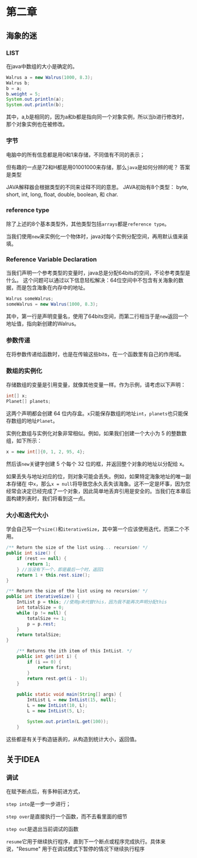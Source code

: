 # 第二章

## 海象的迷

### LIST

在java中数组的大小是确定的。

```java
Walrus a = new Walrus(1000, 8.3);
Walrus b;
b = a;
b.weight = 5;
System.out.println(a);
System.out.println(b);
```

其中，a,b是相同的，因为a和b都是指向同一个对象实例，所以当b进行修改时，那个对象实例也在被修改。

### 字节

电脑中的所有信息都是用0和1来存储，不同值有不同的表示；

但有趣的一点是72和H都是用01001000来存储，那么`java`是如何分辨的呢？
答案是类型

JAVA解释器会根据类型的不同来诠释不同的意思。
JAVA初始有8个类型： byte, short, int, long, float, double, boolean, 和 char.

### reference type

除了上述的8个基本类型外，其他类型包括`arrays`都是`reference type`。

当我们使用`new`来实例化一个物体时，java对每个实例分配空间，再用默认值来装填。

### Reference Variable Declaration

当我们声明一个参考类型的变量时，java总是分配64bits的空间，不论参考类型是什么。
这个问题可以通过以下信息轻松解决：64位空间中不包含有关海象的数据，而是包含海象在内存中的地址。

```java
Walrus someWalrus;
someWalrus = new Walrus(1000, 8.3);
```

其中，第一行是声明变量名，使用了64bits空间，而第二行相当于是`new`返回一个地址值，指向新创建的Walrus。

### 参数传递

在将参数传递给函数时，也是在传输这些bits，在一个函数里有自己的作用域。

### 数组的实例化

存储数组的变量是引用变量，就像其他变量一样。作为示例，请考虑以下声明：

```java
int[] x;
Planet[] planets;
```

这两个声明都会创建 64 位内存盒。`x`只能保存数组的地址`int`，`planets`也只能保存数组的地址`Planet`。

实例化数组与实例化对象非常相似。例如，如果我们创建一个大小为 5 的整数数组，如下所示：

```java
x = new int[]{0, 1, 2, 95, 4};
```

然后该`new`关键字创建 5 个每个 32 位的框，并返回整个对象的地址以分配给 x。

如果丢失与地址对应的位，则对象可能会丢失。例如，如果特定海象地址的唯一副本存储在 中`x`，那么`x = null`将导致您永久丢失该海象。这不一定是坏事，因为您经常会决定已经完成了一个对象，因此简单地丢弃引用是安全的。当我们在本章后面构建列表时，我们将看到这一点。

### 大小和迭代大小

学会自己写一个`size()`和`iterativeSize`，其中第一个应该使用迭代，而第二个不用。

```java
/** Return the size of the list using... recursion! */
public int size() {
    if (rest == null) {
        return 1;
    } //当没有下一个，即是最后一个时，返回1
    return 1 + this.rest.size();
}
```

```java
/** Return the size of the list using no recursion! */
public int iterativeSize() {
    IntList p = this; //使用p来代替this，因为我不能再次声明分配this
    int totalSize = 0;
    while (p != null) {
        totalSize += 1;
        p = p.rest;
    }
    return totalSize;
}
```

```java
	/** Returns the ith item of this IntList. */
	public int get(int i) {
		if (i == 0) {
			return first;
		}
		return rest.get(i - 1);
	}

	public static void main(String[] args) {
		IntList L = new IntList(15, null);
		L = new IntList(10, L);
		L = new IntList(5, L);

		System.out.println(L.get(100));
	}
```

这些都是有关于构造链表的，从构造到统计大小，返回值。

## 关于IDEA

### 调试

在赋予断点后，有多种前进方式，

`step into`是一步一步进行；

`step over`是直接执行一个函数，而不去看里面的细节

`step out`是退出当前调试的函数

`resume`它用于继续执行程序，直到下一个断点或程序完成执行。具体来说，"Resume" 用于在调试模式下暂停的情况下继续执行程序
